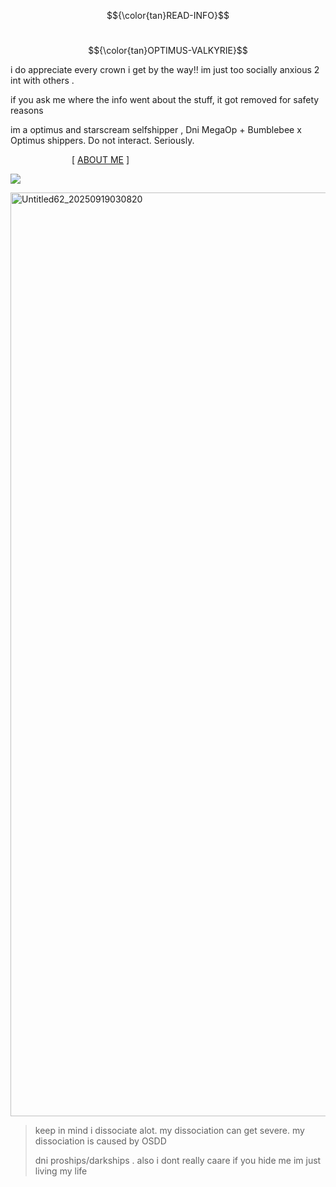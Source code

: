 $${\color{tan}READ-INFO}$$

&emsp; &emsp; &emsp; &emsp;&emsp; &emsp; &emsp; &emsp; &emsp; &emsp;&emsp; &emsp; &emsp; &emsp; &emsp; &emsp; &emsp; &emsp; &emsp; &emsp; &emsp; &emsp; &emsp;   $${\color{tan}OPTIMUS-VALKYRIE}$$

i do appreciate every crown i get by the way!! im just too socially anxious 2 int with others .

if you ask me where the info went about the stuff, it got removed for safety reasons

im a optimus and starscream selfshipper , Dni MegaOp + Bumblebee x Optimus shippers. Do not interact. Seriously.

&emsp;&emsp;&emsp;&emsp;&emsp;&emsp;&emsp;[ [ABOUT ME](https://rentry.co/pvkyrfmr) ] 

![](https://komarev.com/ghpvc/?username=ELLERN4TE&color=000000&label=AUTOBOTS&style=for-the-badge)

<img width="1200" height="1478" alt="Untitled62_20250919030820" src="https://github.com/user-attachments/assets/bb516d02-8093-4e20-8f82-b51d3300e999" />

> keep in mind i dissociate alot. my dissociation can get severe. my dissociation is caused by OSDD
>
> dni proships/darkships . also i dont really caare if you hide me im just living my life
